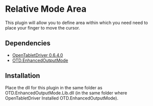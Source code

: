 # Relative Mode Area

This plugin will allow you to define area within which you need need to place your finger to move the cursor.

## Dependencies

- [OpenTabletDriver 0.6.4.0](https://github.com/OpenTabletDriver/OpenTabletDriver)
- [OTD.EnhancedOutputMode](https://github.com/Mrcubix/OTD.EnhancedOutputMode)

## Installation

Place the dll for this plugin in the same folder as OTD.EnhancedOutputMode.Lib.dll
(in the same folder where OpenTabletDriver Installed OTD.EnhancedOutputMode).